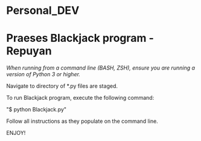# Personal_DEV
# Praeses Blackjack program - Repuyan

*When running from a command line (BASH, ZSH), ensure you are running a version of Python 3 or higher.* 

Navigate to directory of *.py files are staged. 

To run Blackjack program, execute the following command: 

"$ python Blackjack.py"

Follow all instructions as they populate on the command line. 

ENJOY!
